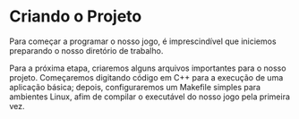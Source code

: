# Criando o Projeto
Para começar a programar o nosso jogo, é imprescindível que iniciemos preparando o nosso diretório de trabalho.

Para a próxima etapa, criaremos alguns arquivos importantes para o nosso projeto. Começaremos digitando código em C++ para a execução de uma aplicação básica; depois, configuraremos um Makefile simples para ambientes Linux, afim de compilar o executável do nosso jogo pela primeira vez.
